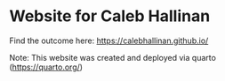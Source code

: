 # Website for Caleb Hallinan

Find the outcome here:
https://calebhallinan.github.io/

Note: This website was created and deployed via quarto (https://quarto.org/)

